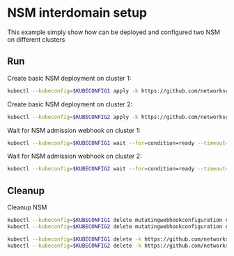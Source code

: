 # NSM interdomain setup


This example simply show how can be deployed and configured two NSM on different clusters

## Run

Create basic NSM deployment on cluster 1:

```bash
kubectl --kubeconfig=$KUBECONFIG1 apply -k https://github.com/networkservicemesh/deployments-k8s/examples/interdomain/nsm/cluster1?ref=37f7c8b4808130ccad51a0e30b77bf141aeafc90
```

Create basic NSM deployment on cluster 2:

```bash
kubectl --kubeconfig=$KUBECONFIG2 apply -k https://github.com/networkservicemesh/deployments-k8s/examples/interdomain/nsm/cluster2?ref=37f7c8b4808130ccad51a0e30b77bf141aeafc90
```

Wait for NSM admission webhook on cluster 1:

```bash
kubectl --kubeconfig=$KUBECONFIG1 wait --for=condition=ready --timeout=1m pod -n nsm-system -l app=admission-webhook-k8s
```

Wait for NSM admission webhook on cluster 2:

```bash
kubectl --kubeconfig=$KUBECONFIG2 wait --for=condition=ready --timeout=1m pod -n nsm-system -l app=admission-webhook-k8s
```

## Cleanup

Cleanup NSM
```bash
kubectl --kubeconfig=$KUBECONFIG1 delete mutatingwebhookconfiguration nsm-mutating-webhook
kubectl --kubeconfig=$KUBECONFIG2 delete mutatingwebhookconfiguration nsm-mutating-webhook

kubectl --kubeconfig=$KUBECONFIG1 delete -k https://github.com/networkservicemesh/deployments-k8s/examples/interdomain/nsm/cluster1?ref=37f7c8b4808130ccad51a0e30b77bf141aeafc90
kubectl --kubeconfig=$KUBECONFIG2 delete -k https://github.com/networkservicemesh/deployments-k8s/examples/interdomain/nsm/cluster2?ref=37f7c8b4808130ccad51a0e30b77bf141aeafc90
```
